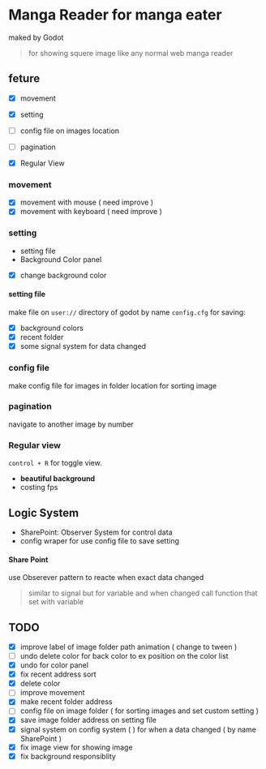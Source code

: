 # Manga Reader for manga eater
maked by Godot
> for showing squere image like any normal web manga reader


## feture
- [x] movement
- [x] setting
- [ ] config file on images location
- [ ] pagination
- [x] Regular View


### movement
- [x] movement with mouse ( need improve )
- [x] movement with keyboard ( need improve )

### setting
* setting file
* Background Color panel
- [x] change background color



#### setting file
make file on `user://` directory of godot by name `config.cfg`
for saving:
- [x] background colors
- [x] recent folder
- [x] some signal system for data changed

### config file
make config file for images in folder location
for sorting image

### pagination
navigate to another image by number

### Regular view
`control + R` for toggle view.
* **beautiful background**
* costing fps



## Logic System
* SharePoint: Observer System for control data
* config wraper for use config file to save setting

#### Share Point
use Obserever pattern to reacte when exact data changed
> similar to signal but for variable and when changed call function that set with variable


## TODO
- [x] improve label of image folder path animation ( change to tween )
- [ ] undo delete color for back color to ex position on the color list
- [x] undo for color panel
- [x] fix recent address sort
- [x] delete color
- [ ] improve movement
- [x] make recent folder address
- [ ] config file on image folder ( for sorting images and set custom setting )
- [x] save image folder address on setting file
- [x] signal system on config system (  ) for when a data changed ( by name SharePoint )
- [x] fix image view for showing image
- [x] fix background responsiblity
